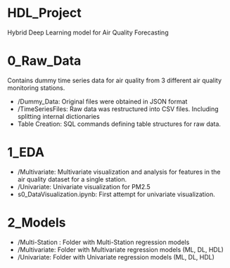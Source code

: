 # HDL_Project
Hybrid Deep Learning model for Air Quality Forecasting

# 0_Raw_Data 
Contains dummy time series data for air quality from 3 different air quality monitoring stations.

* /Dummy_Data: Original files were obtained in JSON format
* /TimeSeriesFiles: Raw data was restructured into CSV files. Including splitting internal dictionaries
* Table Creation: SQL commands defining table structures for raw data.

# 1_EDA

* /Multivariate: Multivariate visualization and analysis for features in the air quality dataset for a single station.
* /Univariate: Univariate visualization for PM2.5
* s0_DataVisualization.ipynb: First attempt for univariate visualization. 

# 2_Models

* /Multi-Station : Folder with Multi-Station regression models
* /Multivariate: Folder with Multivariate regression models (ML, DL, HDL)
* /Univariate: Folder with Univariate regression models (ML, DL, HDL)

 
